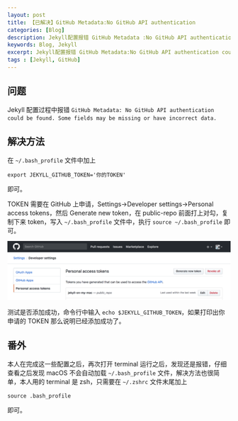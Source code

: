 ```yaml
---
layout: post
title: 【已解决】GitHub Metadata:No GitHub API authentication
categories: [Blog]
description: Jekyll配置报错 GitHub Metadata :No GitHub API authentication could be found. Some fields may be missing or have incorrect data.
keywords: Blog, Jekyll
excerpt: Jekyll配置报错 GitHub Metadata:No GitHub API authentication could be found. Some fields may be missing or have incorrect data.
tags : [Jekyll, GitHub]
---
```


## 问题

Jekyll 配置过程中报错  `GitHub Metadata: No GitHub API authentication could be found. Some fields may be missing or have incorrect data.`

## 解决方法

在 `~/.bash_profile` 文件中加上

```
export JEKYLL_GITHUB_TOKEN='你的TOKEN'
```

即可。

TOKEN 需要在 GitHub 上申请，Settings->Developer settings->Personal access tokens，然后 Generate new token，在 public-repo 前面打上对勾，复制下来 token，写入 `~/.bash_profile` 文件中，执行 `source ~/.bash_profile` 即可。

![生成 TOKEN](/images/post/jekyll/token.png)

测试是否添加成功，命令行中输入 `echo $JEKYLL_GITHUB_TOKEN`，如果打印出你申请的 TOKEN 那么说明已经添加成功了。

## 番外

本人在完成这一些配置之后，再次打开 terminal 运行之后，发现还是报错，仔细查看之后发现 macOS 不会自动加载 `~/.bash_profile` 文件，解决方法也很简单，本人用的 terminal 是 zsh，只需要在 `~/.zshrc` 文件末尾加上 

```
source .bash_profile
```

即可。


